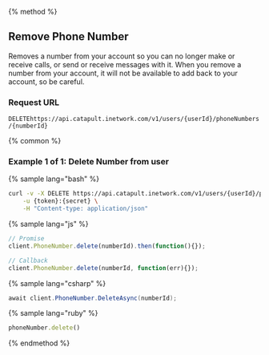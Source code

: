{% method %}

## Remove Phone Number
Removes a number from your account so you can no longer make or receive calls, or send or receive messages with it. When you remove a number from your account, it will not be available to add back to your account, so be careful.

### Request URL

<code class="delete">DELETE</code>`https://api.catapult.inetwork.com/v1/users/{userId}/phoneNumbers/{numberId}`

{% common %}

### Example 1 of 1: Delete Number from user

{% sample lang="bash" %}

```bash
curl -v -X DELETE https://api.catapult.inetwork.com/v1/users/{userId}/phoneNumbers/{numberId} \
	-u {token}:{secret} \
	-H "Content-type: application/json"
```

{% sample lang="js" %}

```js
// Promise
client.PhoneNumber.delete(numberId).then(function(){});

// Callback
client.PhoneNumber.delete(numberId, function(err){});
```

{% sample lang="csharp" %}

```csharp
await client.PhoneNumber.DeleteAsync(numberId);
```

{% sample lang="ruby" %}

```ruby
phoneNumber.delete()
```
{% endmethod %}
